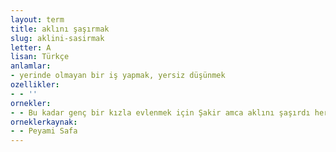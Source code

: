 ```yaml
---
layout: term
title: aklını şaşırmak
slug: aklini-sasirmak
letter: A
lisan: Türkçe
anlamlar:
- yerinde olmayan bir iş yapmak, yersiz düşünmek
ozellikler:
- - ''
ornekler:
- - Bu kadar genç bir kızla evlenmek için Şakir amca aklını şaşırdı herhâlde.
orneklerkaynak:
- - Peyami Safa
---
```

